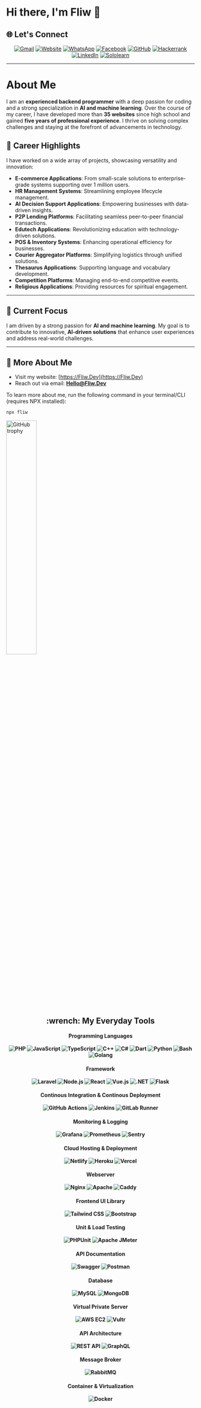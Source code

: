 
# Hi there, I'm Fliw 👋

## 🌐 Let's Connect

<p align="center">
  <a href="mailto:Hello@Fliw.dev"><img src="https://img.shields.io/badge/Gmail-D14836?style=for-the-badge&logo=gmail&logoColor=white" alt="Gmail"></a>
  <a href="https://fliw.github.io"><img src="https://img.shields.io/badge/Website-000000?style=for-the-badge&logo=About.me&logoColor=white" alt="Website"></a>
  <a href="https://wa.me/628812671057"><img src="https://img.shields.io/badge/WhatsApp-25D366?style=for-the-badge&logo=whatsapp&logoColor=white" alt="WhatsApp"></a>
  <a href="https://facebook.com/fliw.id"><img src="https://img.shields.io/badge/Facebook-1877F2?style=for-the-badge&logo=facebook&logoColor=white" alt="Facebook"></a>
  <a href="https://github.com/fliw"><img src="https://img.shields.io/badge/GitHub-100000?style=for-the-badge&logo=github&logoColor=white" alt="GitHub"></a>
  <a href="https://hackerrank.com/guudgayn"><img src="https://img.shields.io/badge/-Hackerrank-2EC866?style=for-the-badge&logo=HackerRank&logoColor=white" alt="Hackerrank"></a>
  <a href="https://linkedin.com/in/fliw"><img src="https://img.shields.io/badge/LinkedIn-0077B5?style=for-the-badge&logo=linkedin&logoColor=white" alt="LinkedIn"></a>
  <a href="https://www.sololearn.com/profile/10666774"><img src="https://img.shields.io/badge/-Sololearn-3a464b?style=for-the-badge&logo=Sololearn&logoColor=white" alt="Sololearn"></a>
</p>

---


# About Me

I am an **experienced backend programmer** with a deep passion for coding and a strong specialization in **AI and machine learning**. Over the course of my career, I have developed more than **35 websites** since high school and gained **five years of professional experience**. I thrive on solving complex challenges and staying at the forefront of advancements in technology.

## 🌟 Career Highlights

I have worked on a wide array of projects, showcasing versatility and innovation:

- **E-commerce Applications**: From small-scale solutions to enterprise-grade systems supporting over 1 million users.
- **HR Management Systems**: Streamlining employee lifecycle management.
- **AI Decision Support Applications**: Empowering businesses with data-driven insights.
- **P2P Lending Platforms**: Facilitating seamless peer-to-peer financial transactions.
- **Edutech Applications**: Revolutionizing education with technology-driven solutions.
- **POS & Inventory Systems**: Enhancing operational efficiency for businesses.
- **Courier Aggregator Platforms**: Simplifying logistics through unified solutions.
- **Thesaurus Applications**: Supporting language and vocabulary development.
- **Competition Platforms**: Managing end-to-end competitive events.
- **Religious Applications**: Providing resources for spiritual engagement.

---

## 🔭 Current Focus

I am driven by a strong passion for **AI and machine learning**. My goal is to contribute to innovative, **AI-driven solutions** that enhance user experiences and address real-world challenges.

---

## 📩 More About Me

- Visit my website: [https://Fliw.Dev](https://Fliw.Dev)  
- Reach out via email: **Hello@Fliw.Dev**

To learn more about me, run the following command in your terminal/CLI (requires NPX installed):

```bash
npx fliw
```

<img src="https://github-profile-trophy.vercel.app/?username=fliw&row=2&column=4&theme=onedark" width="40%" alt="GitHub trophy" />

<h2 align="center">:wrench: My Everyday Tools</h2>
<p align="center">
  <h4 align="center"> Programming Languages
  <br><br>
  <img src="https://img.shields.io/badge/PHP-777BB4?style=for-the-badge&logo=php&logoColor=white" alt="PHP" />
  <img src="https://img.shields.io/badge/JavaScript-F7DF1E?style=for-the-badge&logo=javascript&logoColor=black" alt="JavaScript" />
  <img src="https://img.shields.io/badge/TypeScript-007ACC?style=for-the-badge&logo=typescript&logoColor=white" alt="TypeScript" />
  <img src="https://img.shields.io/badge/C%2B%2B-00599C?style=for-the-badge&logo=c%2B%2B&logoColor=white" alt="C++" />
  <img src="https://img.shields.io/badge/C%23-239120?style=for-the-badge&logo=c-sharp&logoColor=white" alt="C#" />
  <img src="https://img.shields.io/badge/Dart-0175C2?style=for-the-badge&logo=dart&logoColor=white" alt="Dart" />
  <img src="https://img.shields.io/badge/Python-3776AB?style=for-the-badge&logo=python&logoColor=white" alt="Python" />
  <img src="https://img.shields.io/badge/Bash-4EAA25?style=for-the-badge&logo=gnubash&logoColor=white" alt="Bash" />
  <img src="https://img.shields.io/badge/Go-00ADD8?style=for-the-badge&logo=go&logoColor=white" alt="Golang" />

  <h4 align="center"> Framework
  <br><br>
  <img src="https://img.shields.io/badge/Laravel-FF2D20?style=for-the-badge&logo=laravel&logoColor=white" alt="Laravel" />
  <img src="https://img.shields.io/badge/Node.js-43853D?style=for-the-badge&logo=node.js&logoColor=white" alt="Node.js" /> 
  <img src="https://img.shields.io/badge/React-20232A?style=for-the-badge&logo=react&logoColor=61DAFB" alt="React" />
  <img src="https://img.shields.io/badge/Vue.js-35495E?style=for-the-badge&logo=vue.js&logoColor=4FC08D" alt="Vue.js" />
  <img src="https://img.shields.io/badge/.NET-512BD4?style=for-the-badge&logo=dotnet&logoColor=fff" alt=".NET" />
  <img src="https://img.shields.io/badge/Flask-000000?style=for-the-badge&logo=Flask&logoColor=white" alt="Flask"/>
  <h4 align="center"> Continous Integration & Continous Deployment
  <br><br>
  <img src="https://img.shields.io/badge/GitHub_Actions-2088FF?style=for-the-badge&logo=github-actions&logoColor=white" alt="GitHub Actions" />
  <img src="https://img.shields.io/badge/Jenkins-D24939?style=for-the-badge&logo=jenkins&logoColor=white" alt="Jenkins" />
  <img src="https://img.shields.io/badge/GitLab_Runner-3F14A5?style=for-the-badge&logo=gitlab&logoColor=white" alt="GitLab Runner" />
    
  <h4 align="center"> Monitoring & Logging
  <br><br>
  <img src="https://img.shields.io/badge/Grafana-F46800?style=for-the-badge&logo=grafana&logoColor=white" alt="Grafana" />
  <img src="https://img.shields.io/badge/Prometheus-E6522C?style=for-the-badge&logo=prometheus&logoColor=white" alt="Prometheus" />
  <img src="https://img.shields.io/badge/Sentry-362B7F?style=for-the-badge&logo=sentry&logoColor=white" alt="Sentry" />
    
  <h4 align="center"> Cloud Hosting & Deployment
  <br><br>
  <img src="https://img.shields.io/badge/Netlify-00C7B7?style=for-the-badge&logo=netlify&logoColor=white" alt="Netlify" />
  <img src="https://img.shields.io/badge/Heroku-430098?style=for-the-badge&logo=heroku&logoColor=white" alt="Heroku" />
  <img src="https://img.shields.io/badge/Vercel-000000?style=for-the-badge&logo=vercel&logoColor=white" alt="Vercel" />
    
  <h4 align="center"> Webserver
  <br><br>
  <img src="https://img.shields.io/badge/Nginx-009639?style=for-the-badge&logo=nginx&logoColor=white" alt="Nginx" />
  <img src="https://img.shields.io/badge/Apache-D22128?style=for-the-badge&logo=apache&logoColor=white" alt="Apache" />
  <img src="https://img.shields.io/badge/Caddy-0E4C92?style=for-the-badge&logo=caddy&logoColor=white" alt="Caddy" />

  <h4 align="center"> Frontend UI Library
  <br><br>
  <img src="https://img.shields.io/badge/Tailwind_CSS-38B2AC?style=for-the-badge&logo=tailwind-css&logoColor=white" alt="Tailwind CSS" />
  <img src="https://img.shields.io/badge/Bootstrap-563D7C?style=for-the-badge&logo=bootstrap&logoColor=white" alt="Bootstrap" />

  <h4 align="center"> Unit & Load Testing
  <br><br>
  <img src="https://img.shields.io/badge/PHPUnit-007C92?style=for-the-badge&logo=php&logoColor=white" alt="PHPUnit" />
  <img src="https://img.shields.io/badge/Apache_JMeter-D22128?style=for-the-badge&logo=apache-jmeter&logoColor=white" alt="Apache JMeter" />

  <h4 align="center"> API Documentation
  <br><br>
  <img src="https://img.shields.io/badge/Swagger-85EA2D?style=for-the-badge&logo=swagger&logoColor=white" alt="Swagger" />
  <img src="https://img.shields.io/badge/Postman-FB9B00?style=for-the-badge&logo=postman&logoColor=white" alt="Postman" />

  <h4 align="center"> Database
  <br><br>
  <img src="https://img.shields.io/badge/MySQL-00000F?style=for-the-badge&logo=mysql&logoColor=white" alt="MySQL" />
  <img src="https://img.shields.io/badge/MongoDB-4EA94B?style=for-the-badge&logo=mongodb&logoColor=white" alt="MongoDB" />

  <h4 align="center"> Virtual Private Server
  <br><br>
  <img src="https://img.shields.io/badge/AWS%20EC2-FF9900?style=for-the-badge&logo=amazon&logoColor=white" alt="AWS EC2" />
  <img src="https://img.shields.io/badge/Vultr-007AC1?style=for-the-badge&logo=vultr&logoColor=white" alt="Vultr" />
    
  <h4 align="center"> API Architecture
  <br><br>
  <img src="https://img.shields.io/badge/REST-3C873A?style=for-the-badge&logo=rest&logoColor=white" alt="REST API" />
  <img src="https://img.shields.io/badge/GraphQL-E10098?style=for-the-badge&logo=graphql&logoColor=white" alt="GraphQL" />
    
  <h4 align="center"> Message Broker
  <br><br>
  <img src="https://img.shields.io/badge/RabbitMQ-FF6600?style=for-the-badge&logo=rabbitmq&logoColor=white" alt="RabbitMQ" />

  <h4 align="center"> Container & Virtualization
  <br><br>
  <img src="https://img.shields.io/badge/Docker-2496ED?style=for-the-badge&logo=docker&logoColor=fff" alt="Docker" />
</p>
